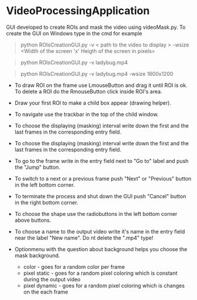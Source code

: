# VideoProcessingApplication

GUI developed to create ROIs and mask the video using videoMask.py. To create the GUI on Windows type in the cmd for example

>python ROIsCreationGUI.py -v < path to the video to display > -wsize <Width of the screen 'x' Heigth of the screen in pixels>

>python ROIsCreationGUI.py -v ladybug.mp4

>python ROIsCreationGUI.py -v ladybug.mp4 -wsize 1600x1200

* To draw ROI on the frame use LmouseButton and drag it until ROI is ok. To delete a ROI do the RmouseButton click inside ROI's area.

* Draw your first ROI to make a child box appear (drawing helper).

* To navigate use the trackbar in the top of the child window.

* To choose the displaying (masking) interval write down the first and the last frames in the corresponding entry field.

* To choose the displaying (masking) interval write down the first and the last frames in the corresponding entry field.

* To go to the frame write in the entry field next to "Go to" label and push the "Jump" button.

* To switch to a next or a previous frame push "Next" or "Previous" button in the left bottom corner.

* To terminate the process and shut down the GUI push "Cancel" button in the right bottom corner.

* To choose the shape use the radiobuttons in the left bottom corner above buttons.

* To choose a name to the output video write it's name in the entry field near the label "New name". Do nt delete the ".mp4" type!

* Optionmenu with the question about background helps you choose the mask background.
  * color - goes for a random color per frame
  * pixel static - goes for a random pixel coloring which is constant during the output video
  * pixel dynamic - goes for a random pixel coloring which is changes on the each frame
